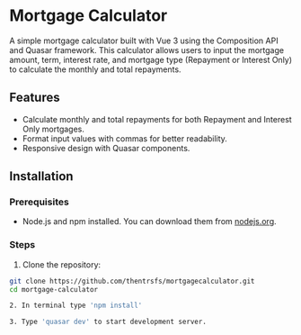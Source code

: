 # Mortgage Calculator

A simple mortgage calculator built with Vue 3 using the Composition API and Quasar framework. This calculator allows users to input the mortgage amount, term, interest rate, and mortgage type (Repayment or Interest Only) to calculate the monthly and total repayments.

## Features

- Calculate monthly and total repayments for both Repayment and Interest Only mortgages.
- Format input values with commas for better readability.
- Responsive design with Quasar components.

## Installation

### Prerequisites

- Node.js and npm installed. You can download them from [nodejs.org](https://nodejs.org/).

### Steps

1. Clone the repository:

```sh
git clone https://github.com/thentrsfs/mortgagecalculator.git
cd mortgage-calculator

2. In terminal type 'npm install'

3. Type 'quasar dev' to start development server.
